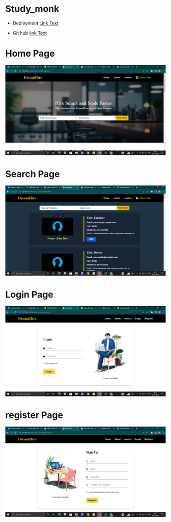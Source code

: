 # Study_monk

* Deployment
[Link Text](https://64aa3fddc6d6e67145dcbf50--steady-halva-0be4d7.netlify.app/index.html)

* Git hub 
[link Text](https://github.com/vaibhavfirke/Study_monk)
# Home Page 

![Alt text](<Screenshot (399)-1.png>)

# Search Page 
![Alt text](<Screenshot (400).png>)

# Login Page
![Alt text](<Screenshot (401).png>)

# register Page
![Alt text](<Screenshot (402).png>)


